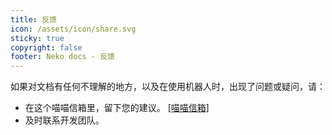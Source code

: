 ```yaml
---
title: 反馈
icon: /assets/icon/share.svg
sticky: true
copyright: false
footer: Neko docs - 反馈​
---
```


如果对文档有任何不理解的地方，以及在使用机器人时，出现了问题或疑问，请：

- 在这个喵喵信箱里，留下您的建议。 [[喵喵信箱]](https://input.nekodayo.top)
- 及时联系开发团队。

<VPCard
  class="hover-rotate"
  title="JQ-28"
  desc="你好"
  logo="http://q2.qlogo.cn/headimg_dl?dst_uin=480352716&spec=640"
  link="https://qm.qq.com/q/5Bioq0yCCA"
  background="rgba(248, 248, 255, 0.3)"
/>

